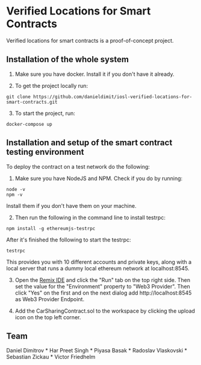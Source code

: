 # Verified Locations for Smart Contracts

Verified locations for smart contracts is a proof-of-concept project.

## Installation of the whole system

1. Make sure you have docker. Install it if you don't have it already.

2. To get the project locally run:
```
git clone https://github.com/danieldimit/iosl-verified-locations-for-smart-contracts.git
```

3. To start the project, run:
 ```
 docker-compose up
 ```

## Installation and setup of the smart contract testing environment

To deploy the contract on a test network do the following:

1. Make sure you have NodeJS and NPM. Check if you do by running:
```
node -v
npm -v
```
Install them if you don't have them on your machine.

2. Then run the following in the command line to install testrpc:

```
npm install -g ethereumjs-testrpc
```
After it's finished the following to start the testrpc:
```
testrpc
```
This provides you with 10 different accounts and private keys, along with a local server that runs a dummy local ethereum network at localhost:8545.

3. Open the [Remix IDE](http://remix.ethereum.org/) and click the "Run" tab on the top right side. Then set the value for the "Environment" property to "Web3 Provider". Then click "Yes" on the first and on the next dialog add http://localhost:8545 as Web3 Provider Endpoint.

4. Add the CarSharingContract.sol to the workspace by clicking the upload icon on the top left corner.

## Team

Daniel Dimitrov * Har Preet Singh * Piyasa Basak * Radoslav Vlaskovski * Sebastian Zickau * Victor Friedhelm
